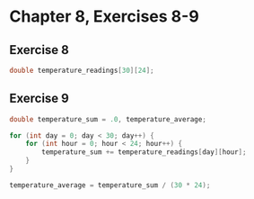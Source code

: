 # Chapter 8, Exercises 8-9

## Exercise 8

```c
double temperature_readings[30][24];
```

## Exercise 9

```c
double temperature_sum = .0, temperature_average;

for (int day = 0; day < 30; day++) {
	for (int hour = 0; hour < 24; hour++) {
		temperature_sum += temperature_readings[day][hour];
	}
}

temperature_average = temperature_sum / (30 * 24);
```
